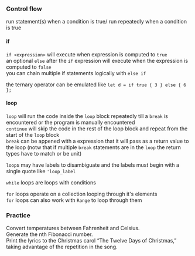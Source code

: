 
### Control flow

run statement(s) when a condition is true/ run repeatedly when a condition is true<br>

#### if

`if <expression>` will execute when expression is computed to `true`<br>
an optional `else` after the `if` expression will execute when the expression is computed to `false`<br>
you can chain multiple if statements logically with `else if`<br>

the ternary operator can be emulated like `let d = if true { 3 } else { 6 };`<br>

#### loop

`loop` will run the code inside the `loop` block repeatedly till a `break` is encountered or the program is manually encountered<br>
`continue` will skip the code in the rest of the loop block and repeat from the start of the `loop` block<br>
`break` can be appened with a expression that it will pass as a return value to the loop (notw that if multiple `break` statements are in the `loop` the return types have to match or be unit)<br>

`loop`s may have labels to disambiguate and the labels must begin with a single quote like `'loop_label`<br>

`while` loops are loops with conditions<br>

`for` loops operate on a collection looping through it's elements<br>
`for` loops can also work with `Range` to loop through them<br>


### Practice

Convert temperatures between Fahrenheit and Celsius.<br>
Generate the nth Fibonacci number.<br>
Print the lyrics to the Christmas carol “The Twelve Days of Christmas,” taking advantage of the repetition in the song.<br>
